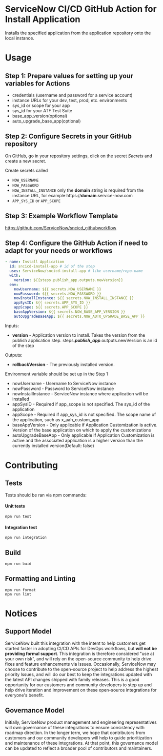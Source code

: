 # ServiceNow CI/CD GitHub Action for Install Application

Installs the specified application from the application repository onto the local instance.

# Usage
## Step 1: Prepare values for setting up your variables for Actions
- credentials (username and password for a service account)
- instance URLs for your dev, test, prod, etc. environments
- sys_id or scope for your app
- sys_id for your ATF Test Suite
- base_app_version(optional)
- auto_upgrade_base_app(optional)

## Step 2: Configure Secrets in your GitHub repository
On GitHub, go in your repository settings, click on the secret _Secrets_ and create a new secret.

Create secrets called 
- `NOW_USERNAME`
- `NOW_PASSWORD`
- `NOW_INSTALL_INSTANCE` only the **domain** string is required from the instance URL, for example https://**domain**.service-now.com
- `APP_SYS_ID` or `APP_SCOPE`

## Step 3: Example Workflow Template
https://github.com/ServiceNow/sncicd_githubworkflow

## Step 4: Configure the GitHub Action if need to adapt for your needs or workflows
```yaml
- name: Install Application 
  id: sncicd-install-app # id of the step
  uses: ServiceNow/sncicd-install-app # like username/repo-name
  with:
    version: ${{steps.publish_app.outputs.newVersion}}
  env:
    nowUsername: ${{ secrets.NOW_USERNAME }}
    nowPassword: ${{ secrets.NOW_PASSWORD }}
    nowInstallInstance: ${{ secrets.NOW_INSTALL_INSTANCE }}
    appSysID: ${{ secrets.APP_SYS_ID }}
    appScope: ${{ secrets.APP_SCOPE }}
    baseAppVersion: ${{ secrets.NOW_BASE_APP_VERSION }}
    autoUpgradeBaseApp: ${{ secrets.NOW_AUTO_UPGRADE_BASE_APP }}
```
Inputs:
- **version** - Application version to install. Takes the version from the publish application step. steps._**publish_app**_.outputs.newVersion is an id of the step
    
Outputs:
- **rollbackVersion** - The previously installed version.
    
Environment variable should be set up in the Step 1
- nowUsername - Username to ServiceNow instance
- nowPassword - Password to ServiceNow instance
- nowInstallInstance - ServiceNow instance where application will be installed
- appSysID - Required if app_scope is not specified. The sys_id of the application
- appScope - Required if app_sys_id is not specified. The scope name of the application, such as x_aah_custom_app
- baseAppVersion - Only applicable if Application Customization is active. Version of the base application on which to apply the customizations
- autoUpgradeBaseApp - Only applicable if Application Customization is active and the associated application is a higher version than the currently installed version(Default: false)

# Contributing

## Tests

Tests should be ran via npm commands:

#### Unit tests
```shell script
npm run test
```   

#### Integration test
```shell script
npm run integration
```   

## Build

```shell script
npm run buid
```

## Formatting and Linting
```shell script
npm run format
npm run lint
```

# Notices

## Support Model

ServiceNow built this integration with the intent to help customers get started faster in adopting CI/CD APIs for DevOps workflows, but __will not be providing formal support__. This integration is therefore considered "use at your own risk", and will rely on the open-source community to help drive fixes and feature enhancements via Issues. Occasionally, ServiceNow may choose to contribute to the open-source project to help address the highest priority Issues, and will do our best to keep the integrations updated with the latest API changes shipped with family releases. This is a good opportunity for our customers and community developers to step up and help drive iteration and improvement on these open-source integrations for everyone's benefit. 

## Governance Model

Initially, ServiceNow product management and engineering representatives will own governance of these integrations to ensure consistency with roadmap direction. In the longer term, we hope that contributors from customers and our community developers will help to guide prioritization and maintenance of these integrations. At that point, this governance model can be updated to reflect a broader pool of contributors and maintainers. 

